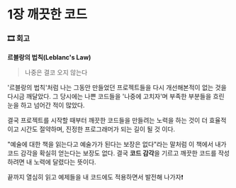 # 1장 깨끗한 코드

### 🎞 회고

**르블랑의 법칙(Leblanc's Law)** 
> 나중은 결코 오지 않는다

'르블랑의 법칙'처럼 나는 그동안 만들었던 프로젝트들을 다시 개선해본적이 없는 것을 다시금 깨달았다. 그 당시에는 나쁜 코드들을 '나중에 고치자'며 부족한 부분들을 흐린 눈을 하고 넘어간 적이 많았다.

결국 프로젝트를 시작할 때부터 깨끗한 코드들을 만들려는 노력을 하는 것이 더 효율적이고 시간도 절약하며, 진정한 프로그래머가 되는 길이 될 것 이다.

"예술에 대한 책을 읽는다고 예술가가 된다는 보장은 없다"라는 말처럼 이 책에서 내가 코드 감각을 확실히 얻는다는 보장도 없다. 결국 **코드 감각**을 기르고 깨끗한 코드를 작성하려면 내 노력에 달렸다는 뜻이다. 

끝까지 열심히 읽고 예제들을 내 코드에도 적용하면서 발전해 나가자❗